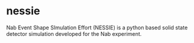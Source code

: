 # nessie
Nab Event Shape SImulation Effort (NESSIE) is a python based solid state detector simulation developed for the Nab experiment. 
